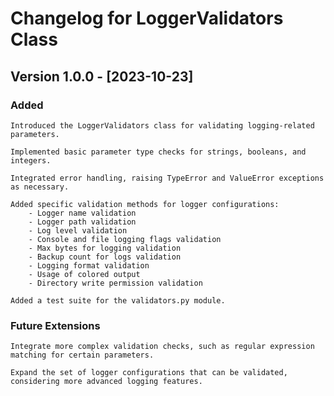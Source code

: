 # Changelog for LoggerValidators Class

## Version 1.0.0 - [2023-10-23]

### Added

    Introduced the LoggerValidators class for validating logging-related parameters.

    Implemented basic parameter type checks for strings, booleans, and integers.

    Integrated error handling, raising TypeError and ValueError exceptions as necessary.

    Added specific validation methods for logger configurations:
        - Logger name validation
        - Logger path validation
        - Log level validation
        - Console and file logging flags validation
        - Max bytes for logging validation
        - Backup count for logs validation
        - Logging format validation
        - Usage of colored output
        - Directory write permission validation

    Added a test suite for the validators.py module.
    

### Future Extensions

    Integrate more complex validation checks, such as regular expression matching for certain parameters.

    Expand the set of logger configurations that can be validated, considering more advanced logging features.

